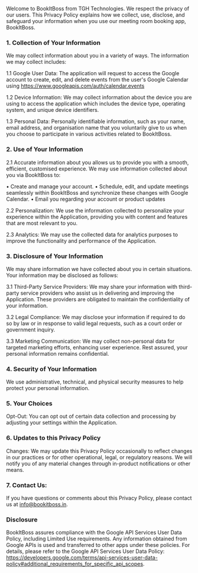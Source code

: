 Welcome to BookItBoss from TGH Technologies. We respect the privacy of our users. This Privacy Policy explains how we collect, use, disclose, and safeguard your information when you use our meeting room booking app, BookItBoss.
### 1. Collection of Your Information
We may collect information about you in a variety of ways. The information we may collect includes:

1.1 Google User Data: The application will request to access the Google account to create, edit, and delete events from the user's Google Calendar using https://www.googleapis.com/auth/calendar.events

1.2 Device Information: We may collect information about the device you are using to access the application which includes the device type, operating system, and unique device identifiers.

1.3 Personal Data: Personally identifiable information, such as your name, email address, and organisation name that you voluntarily give to us when you choose to participate in various activities related to BookItBoss.
### 2. Use of Your Information
2.1 Accurate information about you allows us to provide you with a smooth, efficient, customised experience. We may use information collected about you via BookItBoss to:

• Create and manage your account.
• Schedule, edit, and update meetings seamlessly within BookItBoss and synchronize these changes with Google Calendar.
• Email you regarding your account or product updates

2.2 Personalization: We use the information collected to personalize your experience within the Application, providing you with content and features that are most relevant to you.

2.3 Analytics: We may use the collected data for analytics purposes to improve the functionality and performance of the Application.
### 3. Disclosure of Your Information
We may share information we have collected about you in certain situations. Your information may be disclosed as follows:

3.1 Third-Party Service Providers: We may share your information with third-party service providers who assist us in delivering and improving the Application. These providers are obligated to maintain the confidentiality of your information.

3.2 Legal Compliance: We may disclose your information if required to do so by law or in response to valid legal requests, such as a court order or government inquiry.

3.3 Marketing Communication: We may collect non-personal data for targeted marketing efforts, enhancing user experience. Rest assured, your personal information remains confidential.
### 4. Security of Your Information
We use administrative, technical, and physical security measures to help protect your personal information.
### 5. Your Choices
Opt-Out: You can opt out of certain data collection and processing by adjusting your settings within the Application.
### 6. Updates to this Privacy Policy
Changes: We may update this Privacy Policy occasionally to reflect changes in our practices or for other operational, legal, or regulatory reasons. We will notify you of any material changes through in-product notifications or other means.
### 7. Contact Us:
If you have questions or comments about this Privacy Policy, please contact us at info@bookitboss.in.
### Disclosure
BookItBoss assures compliance with the Google API Services User Data Policy, including Limited Use requirements. Any information obtained from Google APIs is used and transferred to other apps under these policies. For details, please refer to the Google API Services User Data Policy: https://developers.google.com/terms/api-services-user-data-policy#additional_requirements_for_specific_api_scopes.
